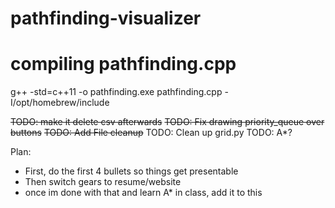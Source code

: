 # pathfinding-visualizer

# compiling pathfinding.cpp
g++ -std=c++11 -o pathfinding.exe pathfinding.cpp -I/opt/homebrew/include

~~TODO: make it delete csv afterwards~~
~~TODO: Fix drawing priority_queue over buttons~~
~~TODO: Add File cleanup~~
TODO: Clean up grid.py
TODO: A*? 

Plan:
- First, do the first 4 bullets so things get presentable
- Then switch gears to resume/website
- once im done with that and learn A* in class, add it to this